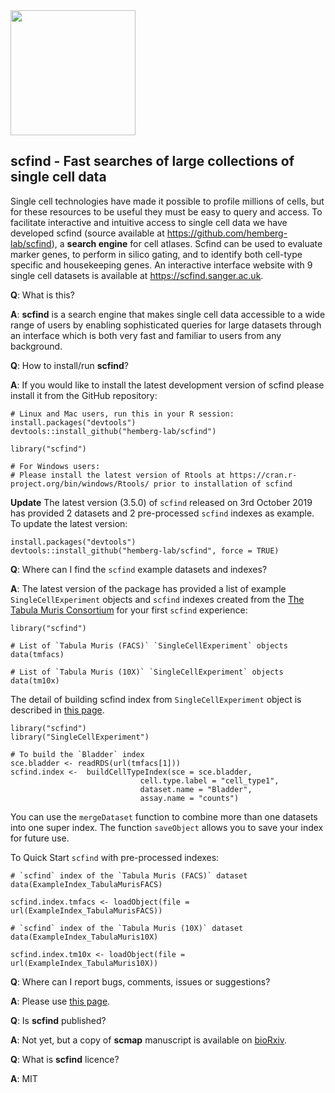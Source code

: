 <img src=https://genat.uk/img/scfind2_colour.png height="200">

## scfind - Fast searches of large collections of single cell data

Single cell technologies have made it possible to profile millions of cells, but for these resources to be useful they must be easy to query and access. To facilitate interactive and intuitive access to single cell data we have developed scfind (source available at https://github.com/hemberg-lab/scfind), a __search engine__ for cell atlases. Scfind can be used to evaluate marker genes, to perform in silico gating, and to identify both cell-type specific and housekeeping genes. An interactive interface website with 9 single cell datasets is available at https://scfind.sanger.ac.uk. 

__Q__: What is this?

__A__: __scfind__ is a search engine that makes single cell data accessible to a wide range of users by enabling sophisticated queries for large datasets through an interface which is both very fast and familiar to users from any background.

__Q__: How to install/run __scfind__?

__A__: If you would like to install the latest development version of scfind please install it from the GitHub repository:

```
# Linux and Mac users, run this in your R session:
install.packages("devtools")
devtools::install_github("hemberg-lab/scfind")

library("scfind")

# For Windows users:
# Please install the latest version of Rtools at https://cran.r-project.org/bin/windows/Rtools/ prior to installation of scfind
```

__Update__ The latest version (3.5.0) of `scfind` released on 3rd October 2019 has provided 2 datasets and 2 pre-processed `scfind` indexes as example. To update the latest version:

```
install.packages("devtools")
devtools::install_github("hemberg-lab/scfind", force = TRUE)
```

__Q__: Where can I find the `scfind` example datasets and indexes?

__A__: The latest version of the package has provided a list of example `SingleCellExperiment` objects and `scfind` indexes created from the [The Tabula Muris Consortium](https://doi.org/10.1038/s41586-018-0590-4) for your first `scfind` experience:

```
library("scfind")

# List of `Tabula Muris (FACS)` `SingleCellExperiment` objects
data(tmfacs)

# List of `Tabula Muris (10X)` `SingleCellExperiment` objects
data(tm10x)
```

The detail of building scfind index from `SingleCellExperiment` object is described in [this page](https://github.com/hemberg-lab/scfind/blob/master/Vignettes/scfind.Rmd). 

```
library("scfind")
library("SingleCellExperiment")

# To build the `Bladder` index
sce.bladder <- readRDS(url(tmfacs[1]))
scfind.index <-  buildCellTypeIndex(sce = sce.bladder, 
                             cell.type.label = "cell_type1",
                             dataset.name = "Bladder", 
                             assay.name = "counts")
```

You can use the `mergeDataset` function to combine more than one datasets into one super index. The function `saveObject` allows you to save your index for future use.

To Quick Start `scfind` with pre-processed indexes:

```
# `scfind` index of the `Tabula Muris (FACS)` dataset
data(ExampleIndex_TabulaMurisFACS)

scfind.index.tmfacs <- loadObject(file = url(ExampleIndex_TabulaMurisFACS))

# `scfind` index of the `Tabula Muris (10X)` dataset
data(ExampleIndex_TabulaMuris10X)

scfind.index.tm10x <- loadObject(file = url(ExampleIndex_TabulaMuris10X))
```

__Q__: Where can I report bugs, comments, issues or suggestions?

__A__: Please use [this page](https://github.com/hemberg-lab/scfind/issues).

__Q__: Is __scfind__ published?  

__A__: Not yet, but a copy of __scmap__ manuscript is available on [bioRxiv](https://doi.org/10.1101/788596).

__Q__: What is __scfind__ licence?

__A__: MIT
